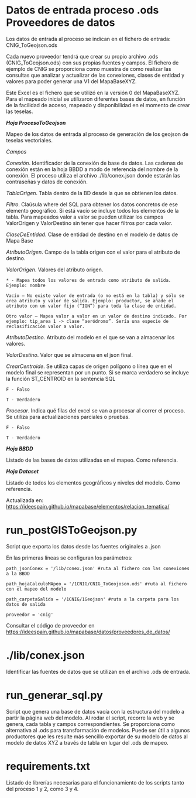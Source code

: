 

# Datos de entrada proceso .ods Proveedores de datos

Los datos de entrada al proceso se indican en el fichero de entrada: CNIG_ToGeojson.ods

Cada nuevo proveedor tendrá que crear su propio archivo .ods (CNIG_ToGeojson.ods) con sus propias fuentes y campos. El fichero de ejemplo de CNIG se proporciona como muestra de como realizar las consultas que analizar y actualizar de las conexiones, clases de entidad y valores para poder generar una V1 del MapaBaseXYZ.

Este Excel es el fichero que se utilizó en la versión 0 del MapaBaseXYZ. Para el mapeado inicial se utilizaron diferentes bases de datos, en función de la facilidad de acceso, mapeado y disponibilidad en el momento de crear las teselas.

***Hoja ProcesoToGeojson***

Mapeo de los datos de entrada al proceso de generación de los geojson de teselas vectoriales.

*Campos*

*Conexión*. Identificador de la conexión de base de datos. Las cadenas de conexión están en la hoja BBDD a modo de referencia del nombre de la conexión. El proceso utiliza el archivo ./lib/conex.json donde estarán las contraseñas y datos de conexión.

*TablaOrigen*. Tabla dentro de la BD desde la que se obtienen los datos.

*Filtro*. Claúsula where del SQL para obtener los datos concretos de ese elemento geográfico. Si está vacío se incluye todos los elementos de la tabla. Para mapeados valor a valor se pueden utilizar los campos ValorOrigen y ValorDestino sin tener que hacer filtros por cada valor.

*ClaseDeEntidad*. Clase de entidad de destino en el modelo de datos de Mapa Base

*AtributoOrigen*. Campo de la tabla origen con el valor para el atributo de destino.

*ValorOrigen*. Valores del atributo origen.

    * - Mapea todos los valores de entrada como atributo de salida. Ejemplo: nombre
    
    Vacío – No existe valor de entrada (o no está en la tabla) y sólo se crea atributo y valor de salida. Ejemplo: productor, se añade el atributo con un valor fijo (“IGN”) para toda la clase de entidad.
    
    Otro valor – Mapea valor a valor en un valor de destino indicado. Por ejemplo: tip_area 1 -> clase “aeródromo”. Sería una especie de reclasificación valor a valor.

*AtributoDestino*. Atributo del modelo en el que se van a almacenar los valores.

*ValorDestino*. Valor que se almacena en el json final.

*CrearCentroide*. Se utiliza capas de origen polígono o línea que en el modelo final se representan por un punto. Si se marca verdadero se incluye la función ST_CENTROID en la sentencia SQL
  
    F - Falso
  
    T - Verdadero

*Procesar*. Indica qué filas del excel se van a procesar al correr el proceso. Se utiliza para actualizaciones parciales o pruebas.

    F - Falso

    T - Verdadero
  
***Hoja BBDD***

Listado de las bases de datos utilizadas en el mapeo. Como referencia.

***Hoja Dataset***

Listado de todos los elementos geográficos y niveles del modelo. Como referencia.

Actualizada en: https://ideespain.github.io/mapabase/elementos/relacion_tematica/

# run_postGISToGeojson.py
Script que exporta los datos desde las fuentes originales a .json

En las primeras líneas se configuran los parámetros:

    path_jsonConex = '/lib/conex.json' #ruta al fichero con las conexiones a la BBDD
    
    path_hojaCalculoMApeo = '/1CNIG/CNIG_ToGeojoson.ods' #ruta al fichero con el mapeo del modelo
    
    path_carpetaSalida = '/1CNIG/1Geojson' #ruta a la carpeta para los datos de salida
    
    proveedor = 'cnig' 
    
Consultar el código de proveedor en https://ideespain.github.io/mapabase/datos/proveedores_de_datos/

# ./lib/conex.json
Identificar las fuentes de datos que se utilizan en el archivo .ods de entrada.

# run_generar_sql.py
Script que genera una base de datos vacía con la estructura del modelo a partir la página web del modelo. Al rodar el script, recorre la web y se genera, cada tabla y campos correspondientes. Se proporciona como alternativa al .ods para transformación de modelos. Puede ser útil a algunos productores que les resulte más sencillo exportar de su modelo de datos al modelo de datos XYZ a través de tabla en lugar del .ods de mapeo.


# requirements.txt
Listado de librerías necesarias para el funcionamiento de los scripts tanto del proceso 1 y 2, como 3 y 4.

